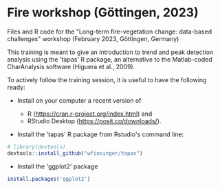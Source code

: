 # Fire workshop (Göttingen, 2023)

Files and R code for the "Long-term fire-vegetation change: data-based challenges" workshop (February 2023, Göttingen, Germany)

This training is meant to give an introduction to trend and peak detection
analysis using the 'tapas' R package, an alternative to the Matlab-coded 
CharAnalysis software (Higuera et al., 2009).

To actively follow the training session, it is useful to have the following
ready:
- Install on your computer a recent version of
  - R (https://cran.r-project.org/index.html) and
  - RStudio Desktop (https://posit.co/downloads/).

- Install the 'tapas' R package from Rstudio's command line:

``` r
# library(devtools)
devtools::install_github("wfinsinger/tapas")
```

- Install the 'ggplot2' package

``` r
install.packages('ggplot2')
```
